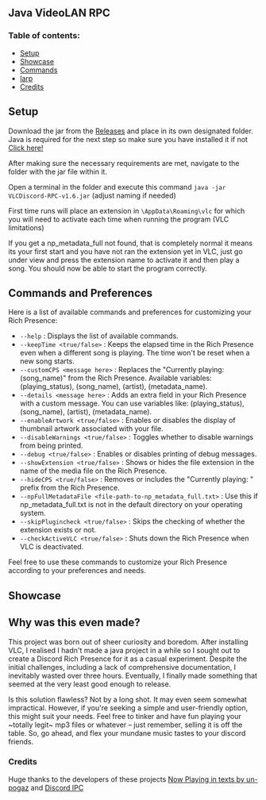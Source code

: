 ## Java VideoLAN RPC

### Table of contents:
* [Setup](#setup)
* [Showcase](#showcase)
* [Commands](#commands-and-preferences)
* [larp](#why-was-this-even-made)
* [Credits](#credits)

## Setup

Download the jar from the [Releases](https://github.com/Napoleon-x/VideoLAN-VLC-Discord-RPC-in-Java/releases/tag/1.6) and place in its own designated folder.
Java is required for the next step so make sure you have installed it if not [Click here!](https://www.azul.com/downloads/?package=jdk#zulu)

After making sure the necessary requirements are met, navigate to the folder with the jar file within it.

Open a terminal in the folder and execute this command `java -jar VLCDiscord-RPC-v1.6.jar` (adjust naming if needed)

First time runs will place an extension in `\AppData\Roaming\vlc` for which you will need to activate each time when running the program (VLC limitations)

If you get a np_metadata_full not found, that is completely normal it means its your first start and you have not ran the extension yet in VLC, just go under view and press the extension name to activate it and then play a song. You should now be able to start the program correctly.

## Commands and Preferences

Here is a list of available commands and preferences for customizing your Rich Presence:

- `--help` : Displays the list of available commands.
- `--keepTime <true/false>` : Keeps the elapsed time in the Rich Presence even when a different song is playing. The time won't be reset when a new song starts.
- `--customCPS <message here>` : Replaces the "Currently playing: (song_name)" from the Rich Presence. Available variables: (playing_status), (song_name), (artist), (metadata_name).
- `--details <message here>` : Adds an extra field in your Rich Presence with a custom message. You can use variables like: (playing_status), (song_name), (artist), (metadata_name).
- `--enableArtwork <true/false>` : Enables or disables the display of thumbnail artwork associated with your file.
- `--disableWarnings <true/false>` : Toggles whether to disable warnings from being printed.
- `--debug <true/false>` : Enables or disables printing of debug messages.
- `--showExtension <true/false>` : Shows or hides the file extension in the name of the media file on the Rich Presence.
- `--hideCPS <true/false>` : Removes or includes the "Currently playing: " prefix from the Rich Presence.
- `--npFullMetadataFile <file-path-to-np_metadata_full.txt>` : Use this if np_metadata_full.txt is not in the default directory on your operating system.
- `--skipPlugincheck <true/false>` : Skips the checking of whether the extension exists or not.
- `--checkActiveVLC <true/false>` : Shuts down the Rich Presence when VLC is deactivated.

Feel free to use these commands to customize your Rich Presence according to your preferences and needs.   

## Showcase



## Why was this even made?

This project was born out of sheer curiosity and boredom. After installing VLC, I realised I hadn't made a java project in a while so I sought out to create a Discord Rich Presence for it as a casual experiment. Despite the initial challenges, including a lack of comprehensive documentation, I inevitably wasted over three hours. Eventually, I finally made something that seemed at the very least good enough to release.

Is this solution flawless? Not by a long shot. It may even seem somewhat impractical. However, if you're seeking a simple and user-friendly option, this might suit your needs. Feel free to tinker and have fun playing your ~totally legit~ mp3 files or whatever – just remember, selling it is off the table. So, go ahead, and flex your mundane music tastes to your discord friends.

### Credits 

Huge thanks to the developers of these projects [Now Playing in texts by un-pogaz](https://github.com/un-pogaz/Now-Playing-in-texts) and [Discord IPC](https://github.com/jagrosh/DiscordIPC)